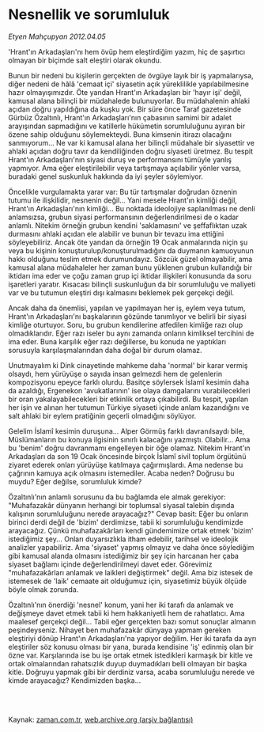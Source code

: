 # Nesnellik ve sorumluluk

*Etyen Mahçupyan 2012.04.05*

<td class="columnist-detail">
<p>'Hrant'ın Arkadaşları'nı hem övüp hem eleştirdiğim yazım, hiç de şaşırtıcı olmayan bir biçimde salt eleştiri olarak okundu.</p>
<p>
<div id="haberMetinDiv">
<p>Bunun bir nedeni bu kişilerin gerçekten de övgüye layık bir iş yapmalarıysa, diğer nedeni de hâlâ 'cemaat içi' siyasetin açık yüreklilikle yapılabilmesine hazır olmayışımızdır. Öte yandan Hrant'ın Arkadaşları bir 'hayır işi' değil, kamusal alana bilinçli bir müdahalede bulunuyorlar. Bu müdahalenin ahlaki açıdan doğru yapıldığına da kuşku yok. Bir süre önce Taraf gazetesinde Gürbüz Özaltınlı, Hrant'ın Arkadaşları'nın çabasının samimi bir adalet arayışından sapmadığını ve katillerle hükümetin sorumluluğunu ayıran bir özene sahip olduğunu söylemekteydi. Buna kimsenin itirazı olacağını sanmıyorum... Ne var ki kamusal alana her bilinçli müdahale bir siyasettir ve ahlaki açıdan doğru tavır da kendiliğinden doğru siyaseti üretmez. Bu tespit Hrant'ın Arkadaşları'nın siyasi duruş ve performansını tümüyle yanlış yapmıyor. Ama eğer eleştirilebilir veya tartışmaya açılabilir yönler varsa, buradaki genel suskunluk hakkında da iyi şeyler söylemiyor.
<p>Öncelikle vurgulamakta yarar var: Bu tür tartışmalar doğrudan öznenin tutumu ile ilişkilidir, nesnenin değil... Yani mesele Hrant'ın kimliği değil, Hrant'ın Arkadaşları'nın kimliği... Bu noktada ideolojiye saplanılması ne denli anlamsızsa, grubun siyasi performansının değerlendirilmesi de o kadar anlamlı. Nitekim örneğin grubun kendini 'saklamasını' ve şeffaflıktan uzak durmasını ahlaki açıdan ele alabilir ve bunun bir tevazu ima ettiğini söyleyebiliriz. Ancak öte yandan da örneğin 19 Ocak anmalarında niçin şu veya bu kişinin konuşturulup/konuşturulmadığını da duymanın kamuoyunun hakkı olduğunu teslim etmek durumundayız. Sözcük güzel olmayabilir, ama kamusal alana müdahaleler her zaman bunu yüklenen grubun kullandığı bir iktidarı ima eder ve çoğu zaman grup içi iktidar ilişkileri konusunda da soru işaretleri yaratır. Kısacası bilinçli suskunluğun da bir sorumluluğu ve maliyeti var ve bu tutumun eleştiri dışı kalmasını beklemek pek gerçekçi değil.
<p>Ancak daha da önemlisi, yapılan ve yapılmayan her iş, eylem veya tutum, Hrant'ın Arkadaşları'nı başkalarının gözünde tanımlıyor ve belirli bir siyasi kimliğe oturtuyor. Soru, bu grubun kendilerine atfedilen kimliğe razı olup olmadıklarıdır. Eğer razı iseler bu aynı zamanda onların kimliksel tercihini de ima eder. Buna karşılık eğer razı değillerse, bu konuda ne yaptıkları sorusuyla karşılaşmalarından daha doğal bir durum olamaz.
<p>Unutmayalım ki Dink cinayetinde mahkeme daha 'normal' bir karar vermiş olsaydı, hem yürüyüşe o sayıda insan gelmezdi hem de gelenlerin kompozisyonu epeyce farklı olurdu. Basitçe söylersek İslamî kesimin daha da azaldığı, Ergenekon 'avukatlarının' ise olaya damgalarını vurabilecekleri bir oran yakalayabilecekleri bir etkinlik ortaya çıkabilirdi. Bu tespit, yapılan her işin ve alınan her tutumun Türkiye siyaseti içinde anlam kazandığını ve salt ahlaki bir eylem pratiğinin geçerli olmadığını söylüyor.
<p>Gelelim İslamî kesimin duruşuna... Alper Görmüş farklı davranılsaydı bile, Müslümanların bu konuya ilgisinin sınırlı kalacağını yazmıştı. Olabilir... Ama bu 'benim' doğru davranmamı engelleyen bir öğe olamaz. Nitekim Hrant'ın Arkadaşları da son 19 Ocak öncesinde birçok İslamî sivil toplum örgütünü ziyaret ederek onları yürüyüşe katılmaya çağırmışlardı. Ama nedense bu çağrının kamuya açık olmasını istemediler. Acaba neden? Doğrusu bu muydu? Eğer değilse, sorumluluk kimde?
<p>Özaltınlı'nın anlamlı sorusunu da bu bağlamda ele almak gerekiyor: "Muhafazakâr dünyanın herhangi bir toplumsal siyasal talebin dışında kalışının sorumluluğunu nerede arayacağız?" Cevap basit: Eğer bu onların birinci derdi değil de 'bizim' derdimizse, tabii ki sorumluluğu kendimizde arayacağız. Çünkü muhafazakârları kendi gündemimize ortak etmek 'bizim' istediğimiz şey... Onları duyarsızlıkla itham edebilir, tarihsel ve ideolojik analizler yapabiliriz. Ama 'siyaset' yapmış olmayız ve daha önce söylediğim gibi kamusal alanda olmasını istediğimiz bir şey için harcanan her çaba siyaset bağlamı içinde değerlendirilmeyi davet eder. Görevimiz "muhafazakârları anlamak ve laikleri değiştirmek" değil. Ama biz istesek de istemesek de 'laik' cemaate ait olduğumuz için, siyasetimiz büyük ölçüde böyle olmak zorunda.
<p>Özaltınlı'nın önerdiği 'nesnel' konum, yani her iki tarafı da anlamak ve değişmeye davet etmek tabii ki hem hakkaniyetli hem de rahatlatıcı. Ama maalesef gerçekçi değil... Tabii eğer gerçekten bazı somut sonuçlar almanın peşindeyseniz. Nihayet ben muhafazakâr dünyaya yapmam gereken eleştiriyi dönüp Hrant'ın Arkadaşları'na yapıyor değilim. Her iki tarafa da ayrı eleştiriler söz konusu olması bir yana, burada kendisine 'iş' edinmiş olan bir özne var. Karşılarında ise bu işe ortak etmek istedikleri karmaşık bir kitle ve ortak olmalarından rahatsızlık duyup duymadıkları belli olmayan bir başka kitle. Doğruyu yapmak gibi bir derdiniz varsa, acaba sorumluluğu nerede ve kimde arayacağız? Kendimizden başka... </p></p></p></p></p></p></p></div>
</p>


<p><br>
		 </br></p></td>

Kaynak: [zaman.com.tr](http://zaman.com.tr/yazar.do?yazino=1268936), [web.archive.org (arşiv bağlantısı)](http://web.archive.org/web/20120415125428/http://www.zaman.com.tr:80/yazar.do?yazino=1268936)
